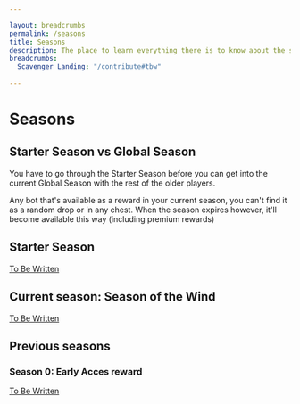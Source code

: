 ```yaml
---

layout: breadcrumbs
permalink: /seasons
title: Seasons
description: The place to learn everything there is to know about the seasons in Botworld Adventure!
breadcrumbs:
  Scavenger Landing: "/contribute#tbw"
  
---
```


# Seasons


<div markdown="1" class=" ghcms ghcms-intro">

## Starter Season vs Global Season

You have to go through the Starter Season before you can get into the current Global Season with the rest of the older players.

Any bot that's available as a reward in your current season, you can't find it as a random drop or in any chest. 
When the season expires however, it'll become available this way (including premium rewards)

</div>

## Starter Season

<div markdown="1" class=" ghcms ghcms-starterseason">

[To Be Written](/contribute#tbw)

</div>

<div markdown="1" class=" ghcms ghcms-currentseason">

## Current season: Season of the Wind

[To Be Written](/contribute#tbw)

</div>


<div markdown="1" class=" ghcms ghcms-previousseasons">

## Previous seasons

### Season 0: Early Acces reward

[To Be Written](/contribute#tbw)

</div>
